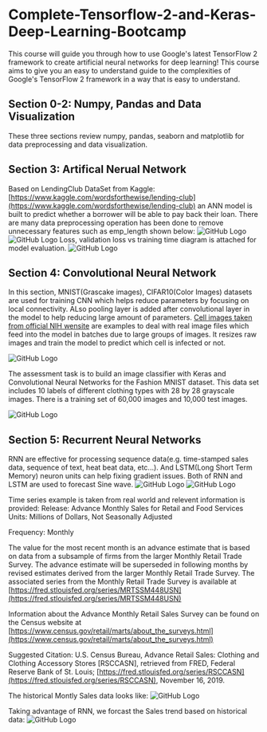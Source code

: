 # Complete-Tensorflow-2-and-Keras-Deep-Learning-Bootcamp
This course will guide you through how to use Google's latest TensorFlow 2 framework to create artificial neural networks for deep learning! This course aims to give you an easy to understand guide to the complexities of Google's TensorFlow 2 framework in a way that is easy to understand.

## Section 0-2: Numpy, Pandas and Data Visualization
These three sections review numpy, pandas, seaborn and matplotlib for data preprocessing and data visualization. 

## Section 3: Artifical Nerual Network
Based on LendingClub DataSet from Kaggle: [https://www.kaggle.com/wordsforthewise/lending-club](https://www.kaggle.com/wordsforthewise/lending-club) an ANN model is built to predict whether a borrower will be able to pay back their loan. There are many data preprocessing operation has been done to remove unnecessary features such as emp_length shown below:
![GitHub Logo](/result_pics/3-1.png)
![GitHub Logo](/result_pics/3-2.png)
Loss, validation loss vs training time diagram is attached for model evaluation.
![GitHub Logo](/result_pics/3-3.png)

## Section 4: Convolutional Neural Network
In this section, MNIST(Grascake images), CIFAR10(Color Images) datasets are used for training CNN which helps reduce parameters by focusing on local connectivity. ALso pooling layer is added after convolutional layer in the model to help reducing large amount of parameters.
[Cell images taken from official NIH wensite](https://drive.google.com/open?id=1rXrgUzzIdsyJ4xp05Suq7ioR5q1tOtFY) are examples to deal with real image files which feed into the model in batches due to large groups of images. It resizes raw images and train the model to predict which cell is infected or not. 

![GitHub Logo](/result_pics/4-1.png)

The assessment task is to build an image classifier with Keras and Convolutional Neural Networks for the Fashion MNIST dataset. This data set includes 10 labels of different clothing types with 28 by 28 grayscale images. There is a training set of 60,000 images and 10,000 test images.

![GitHub Logo](/result_pics/4-2.png)

## Section 5: Recurrent Neural Networks
RNN are effective for processing sequence data(e.g. time-stamped sales data, sequence of text, heat beat data, etc...). And LSTM(Long Short Term Memory) neuron units can help fixing gradient issues. Both of RNN and LSTM are used to forecast Sine wave.
![GitHub Logo](/result_pics/5-1.png)
![GitHub Logo](/result_pics/5-2.png)

Time series example is taken from real world and relevent information is provided:
Release: Advance Monthly Sales for Retail and Food Services
Units: Millions of Dollars, Not Seasonally Adjusted

Frequency: Monthly

The value for the most recent month is an advance estimate that is based on data from a subsample of firms from the larger Monthly Retail Trade Survey. The advance estimate will be superseded in following months by revised estimates derived from the larger Monthly Retail Trade Survey. The associated series from the Monthly Retail Trade Survey is available at [https://fred.stlouisfed.org/series/MRTSSM448USN](https://fred.stlouisfed.org/series/MRTSSM448USN)

Information about the Advance Monthly Retail Sales Survey can be found on the Census website at [https://www.census.gov/retail/marts/about_the_surveys.html](https://www.census.gov/retail/marts/about_the_surveys.html)

Suggested Citation: U.S. Census Bureau, Advance Retail Sales: Clothing and Clothing Accessory Stores [RSCCASN], retrieved from FRED, Federal Reserve Bank of St. Louis; [https://fred.stlouisfed.org/series/RSCCASN](https://fred.stlouisfed.org/series/RSCCASN), November 16, 2019.

The historical Montly Sales data looks like:
![GitHub Logo](/result_pics/5-3.png)

Taking advantage of RNN, we forcast the Sales trend based on historical data:
![GitHub Logo](/result_pics/5-4.png)


